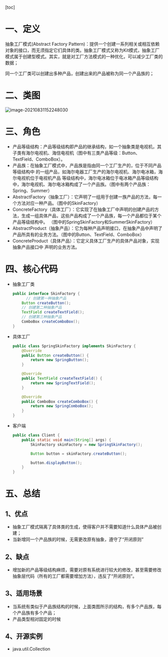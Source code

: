 [toc]

# 一、定义

抽象工厂模式(Abstract Factory Pattern)：提供一个创建一系列相关或相互依赖对象的接口，而无须指定它们具体的类。抽象工厂模式又称为Kit模式，抽象工厂模式属于创建型模式。其实，就是对工厂方法模式的一种优化，可以减少工厂类的数据；

同一个工厂类可以创建出多种产品，创建出来的产品被称为同一个产品族的；



# 二、类图

![image-20210831152248030](https://gitee.com/firewolf/allinone/raw/master/images/image-20210831152248030.png)

# 三、角色

- 产品等级结构：产品等级结构即产品的继承结构，如一个抽象类是电视机，其子类有海尔电视机、海信电视机（图中有三类产品等级：Button、TextField、ComboBox）。
- 产品族：在抽象工厂模式中，产品族是指由同一个工厂生产的，位于不同产品等级结构中 的一组产品，如海尔电器工厂生产的海尔电视机、海尔电冰箱，海尔电视机位于电视机产品 等级结构中，海尔电冰箱位于电冰箱产品等级结构中，海尔电视机、海尔电冰箱构成了一个产品族。（图中有两个产品族：Spring、Summer）
- AbstractFactory（抽象工厂）：它声明了一组用于创建一族产品的方法，每一个方法对应一种产品。（图中的SkinFactory）
- ConcreteFactory（具体工厂）：它实现了在抽象工厂中声明的创建产品的方法，生成一组具体产品，这些产品构成了一个产品族，每一个产品都位于某个产品等级结构中。 （图中的SpringSkinFactory和SummerSkinFactory）
- AbstractProduct（抽象产品）：它为每种产品声明接口，在抽象产品中声明了产品所具有的业务方法。（图中的Button、TextField、ComboBox）
- ConcreteProduct（具体产品）：它定义具体工厂生产的具体产品对象，实现抽象产品接口中 声明的业务方法。

# 四、核心代码

- 抽象工厂类

  ```java
  public interface SkinFactory {
  		// 创建第一种抽象产品
      Button createButton();
      // 创建第二种抽象产品
      TextField createTextField();
      // 创建第三种抽象产品
      ComboBox createComboBox();
  }
  ```

- 具体工厂

  ```java
  public class SpringSkinFactory implements SkinFactory {
      @Override
      public Button createButton() {
          return new SpringButton();
      }
  
      @Override
      public TextField createTextField() {
          return new SpringTextField();
      }
  
      @Override
      public ComboBox createComboBox() {
          return new SpringComboBox();
      }
  }
  ```

- 客户端

  ```java
  public class Client {
      public static void main(String[] args) {
          SkinFactory skinFactory = new SpringSkinFactory();
  
          Button button = skinFactory.createButton();
  
          button.displayButton();
      }
  }
  ```

# 五、总结

## 1、优点

- 抽象工厂模式隔离了具体类的生成，使得客户并不需要知道什么具体产品被创建；
- 当新增同一个产品族的时候，无需更改原有抽象，遵守了“开闭原则”



## 2、缺点

- 增加新的产品等级结构麻烦，需要对原有系统进行较大的修改，甚至需要修改抽象层代码（所有的工厂都需要增加方法），违反了“开闭原则”。

## 3、适用场景

- 当系统有类似于产品族结构的时候，上面类图所示的结构，有多个产品族，每个产品族有多个产品；
- 产品类型相对固定的时候

## 4、开源实例

- java.util.Collection

